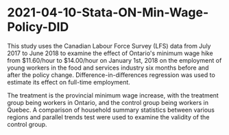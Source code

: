 # 2021-04-10-Stata-ON-Min-Wage-Policy-DID
This study uses the Canadian Labour Force Survey (LFS) data from July 2017 to June 2018 to examine the effect of Ontario's minimum wage hike from $11.60/hour to $14.00/hour on January 1st, 2018 on the employment of young workers in the food and services industry six months before and after the policy change. Difference-in-differences regression was used to estimate its effect on full-time employment. 

The treatment is the provincial minimum wage increase, with the treatment group being workers in Ontario, and the control group being workers in Quebec. A comparison of household summary statistics between various regions and parallel trends test were used to examine the validity of the control group.
